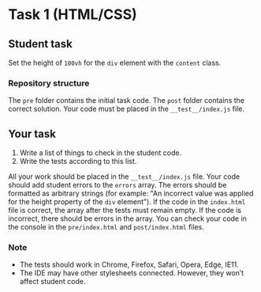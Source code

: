 # Task 1 (HTML/CSS)

## Student task

Set the height of `100vh` for the `div` element with the `content`  class.

### Repository structure

The `pre` folder contains the initial task code. The `post` folder contains the correct solution. Your code must be placed in the `__test__/index.js` file.

## Your task

1. Write a list of things to check in the student code.
2. Write the tests according to this list.

All your work should be placed in the `__test__/index.js` file. Your code should add student errors to the `errors` array. The errors should be formatted as arbitrary strings (for example: "An incorrect value was applied for the height property of the `div` element"). If the code in the `index.html` file is correct, the array after the tests must remain empty. If the code is incorrect, there should be errors in the array. You can check your code in the console in the `pre/index.html` and `post/index.html` files.

### Note

- The tests should work in Chrome, Firefox, Safari, Opera, Edge, IE11.
- The IDE may have other stylesheets connected. However, they won’t affect student code.